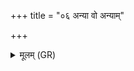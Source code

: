 +++
title = "०६ अन्या वो अन्याम्"

+++
<details><summary>मूलम् (GR)</summary>

अन्या वो अन्याम् अवत्व्  
अन्यान्यस्या उपावत ।  
अश्वा इव प्रवल्गन्तीः  
कृत्यां हतौषधयो  
ऽरातिं हतौषधयः ॥
</details>